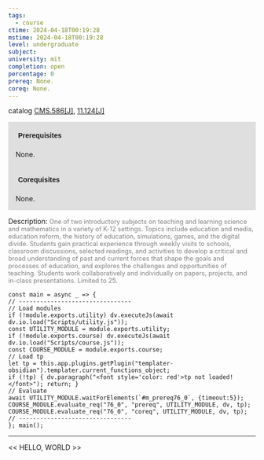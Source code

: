 ```yaml
---
tags:
  - course
ctime: 2024-04-18T00:19:28
mstime: 2024-04-18T00:19:28
level: undergraduate
subject: 
university: mit
completion: open
percentage: 0
prereq: None.
coreq: None.
---
```


catalog [CMS.586[J]](http://student.mit.edu/catalog/mCMSa.html#CMS.586), [11.124[J]](http://student.mit.edu/catalog/m11a.html#11.124)

<span style="display: block; padding: 15px; background-color: rgb(100, 100, 100, 0.2);"><font id="m_prereq76_0" style="display: block; font-family: Arial, sans-serif; font-weight: bold; padding: 5px">Prerequisites</font><br><span id="prereq76_0">None.</span></span>
<span style="display: block; padding: 15px; background-color: rgb(100, 100, 100, 0.2);"><font id="m_coreq76_0" style="display: block; font-family: Arial, sans-serif; font-weight: bold; padding: 5px">Corequisites</font><br><span id="coreq76_0">None.</span></span>

<font style="">Description:</font>
<font style="color: grey; font-size: 0.8rem;">One of two introductory subjects on teaching and learning science and mathematics in a variety of K-12 settings. Topics include education and media, education reform, the history of education, simulations, games, and the digital divide. Students gain practical experience through weekly visits to schools, classroom discussions, selected readings, and activities to develop a critical and broad understanding of past and current forces that shape the goals and processes of education, and explores the challenges and opportunities of teaching. Students work collaboratively and individually on papers, projects, and in-class presentations. Limited to 25.</font>

```dataviewjs
const main = async _ => {
// --------------------------------
// Load modules
if (!module.exports.utility) dv.executeJs(await dv.io.load("Scripts/utility.js"));
const UTILITY_MODULE = module.exports.utility;
if (!module.exports.course) dv.executeJs(await dv.io.load("Scripts/course.js"));
const COURSE_MODULE = module.exports.course;
// Load tp
let tp = this.app.plugins.getPlugin("templater-obsidian").templater.current_functions_object;
if (!tp) { dv.paragraph("<font style='color: red'>tp not loaded!</font>"); return; }
// Evaluate
await UTILITY_MODULE.waitForElements(`#m_prereq76_0`, {timeout:5});
COURSE_MODULE.evaluate_req("76_0", "prereq", UTILITY_MODULE, dv, tp);
COURSE_MODULE.evaluate_req("76_0", "coreq", UTILITY_MODULE, dv, tp);
// --------------------------------
}; main();
```

---

<< HELLO, WORLD >>
